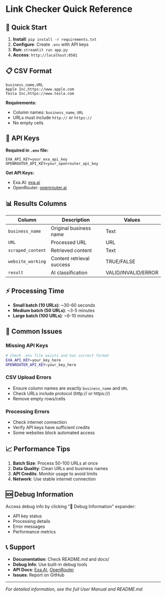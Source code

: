 # Link Checker Quick Reference

## 🚀 Quick Start

1. **Install**: `pip install -r requirements.txt`
2. **Configure**: Create `.env` with API keys
3. **Run**: `streamlit run app.py`
4. **Access**: `http://localhost:8501`

## 📋 CSV Format

```csv
business_name,URL
Apple Inc,https://www.apple.com
Tesla Inc,https://www.tesla.com
```

**Requirements:**
- Column names: `business_name`, `URL`
- URLs must include `http://` or `https://`
- No empty cells

## 🔑 API Keys

**Required in `.env` file:**
```env
EXA_API_KEY=your_exa_api_key
OPENROUTER_API_KEY=your_openrouter_api_key
```

**Get API Keys:**
- Exa.AI: [exa.ai](https://exa.ai)
- OpenRouter: [openrouter.ai](https://openrouter.ai)

## 📊 Results Columns

| Column | Description | Values |
|--------|-------------|--------|
| `business_name` | Original business name | Text |
| `URL` | Processed URL | URL |
| `scraped_content` | Retrieved content | Text |
| `website_working` | Content retrieval success | TRUE/FALSE |
| `result` | AI classification | VALID/INVALID/ERROR |

## ⚡ Processing Time

- **Small batch (10 URLs)**: ~30-60 seconds
- **Medium batch (50 URLs)**: ~3-5 minutes
- **Large batch (100 URLs)**: ~6-10 minutes

## 🔧 Common Issues

### Missing API Keys
```bash
# Check .env file exists and has correct format
EXA_API_KEY=your_key_here
OPENROUTER_API_KEY=your_key_here
```

### CSV Upload Errors
- Ensure column names are exactly `business_name` and `URL`
- Check URLs include protocol (http:// or https://)
- Remove empty rows/cells

### Processing Errors
- Check internet connection
- Verify API keys have sufficient credits
- Some websites block automated access

## 📈 Performance Tips

1. **Batch Size**: Process 50-100 URLs at once
2. **Data Quality**: Clean URLs and business names
3. **API Credits**: Monitor usage to avoid limits
4. **Network**: Use stable internet connection

## 🆘 Debug Information

Access debug info by clicking "🔧 Debug Information" expander:
- API key status
- Processing details
- Error messages
- Performance metrics

## 📞 Support

- **Documentation**: Check README.md and docs/
- **Debug Info**: Use built-in debug tools
- **API Docs**: [Exa.AI](https://docs.exa.ai), [OpenRouter](https://openrouter.ai/docs)
- **Issues**: Report on GitHub

---

*For detailed information, see the full User Manual and README.md* 